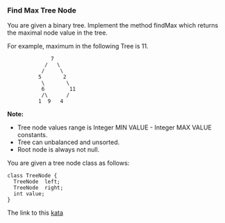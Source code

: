 ### Find Max Tree Node

You are given a binary tree. Implement the method findMax which returns the maximal node value in the tree.

For example, maximum in the following Tree is 11.
```
              7
            /   \ 
           /     \
          5       2
           \       \
           6        11          
           /\      /
          1  9   4
```
**Note:**

* Tree node values range is Integer MIN VALUE - Integer MAX VALUE constants.
* Tree can unbalanced and unsorted.
* Root node is always not null.  

You are given a tree node class as follows:
```
class TreeNode {
  TreeNode  left;
  TreeNode  right;
  int value;
}
```

The link to this [kata](https://www.codewars.com/kata/find-max-tree-node/java)
